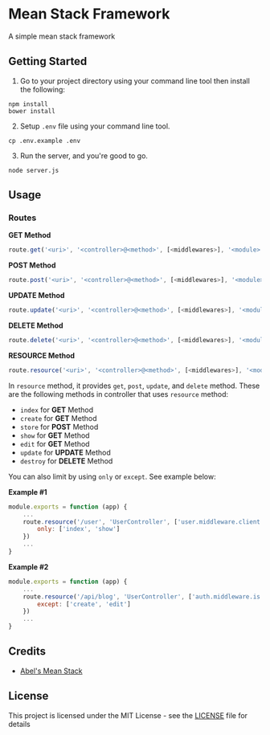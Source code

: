 # Mean Stack Framework

A simple mean stack framework

## Getting Started

1. Go to your project directory using your command line tool then install the following:

```
npm install
bower install
```

2. Setup `.env` file using your command line tool.

```
cp .env.example .env
```

3. Run the server, and you're good to go.

```
node server.js
```

## Usage

### Routes

**GET Method**

```js
route.get('<uri>', '<controller>@<method>', [<middlewares>], '<module>')
```

**POST Method**

```js
route.post('<uri>', '<controller>@<method>', [<middlewares>], '<module>')
```

**UPDATE Method**

```js
route.update('<uri>', '<controller>@<method>', [<middlewares>], '<module>')
```

**DELETE Method**

```js
route.delete('<uri>', '<controller>@<method>', [<middlewares>], '<module>')
```

**RESOURCE Method**

```js
route.resource('<uri>', '<controller>@<method>', [<middlewares>], '<module>', {only|except})
```

In `resource` method, it provides `get`, `post`, `update`, and `delete` method. These are the following methods in controller that uses `resource` method:

- `index` for **GET** Method
- `create` for **GET** Method
- `store` for **POST** Method
- `show` for **GET** Method
- `edit` for **GET** Method
- `update` for **UPDATE** Method
- `destroy` for **DELETE** Method

You can also limit by using `only` or `except`. See example below:

**Example #1**

```js
module.exports = function (app) {
    ...
    route.resource('/user', 'UserController', ['user.middleware.client'], 'user', {
        only: ['index', 'show']
    })
    ...
}
``` 

**Example #2**

```js
module.exports = function (app) {
    ...
    route.resource('/api/blog', 'UserController', ['auth.middleware.is.admin'], 'user', {
        except: ['create', 'edit']
    })
    ...
}
```

## Credits

  - [Abel's Mean Stack](https://github.com/abelardovaje/mean-stack-chat-room)

## License

This project is licensed under the MIT License - see the [LICENSE](https://github.com/jcmlumacad/mean-stack-framework/blob/master/LICENSE) file for details
